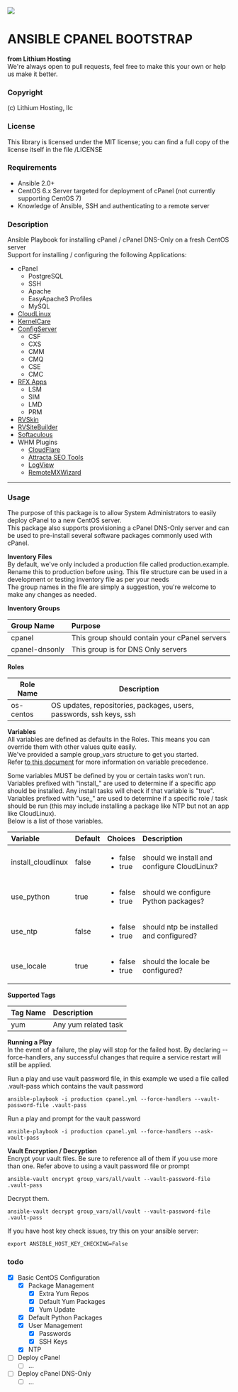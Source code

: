 ![](https://lithiumhosting.com/images/logo_new_black.png)

# ANSIBLE CPANEL BOOTSTRAP
**from Lithium Hosting**  
We're always open to pull requests, feel free to make this your own or help us make it better.

### Copyright
(c) Lithium Hosting, llc

### License
This library is licensed under the MIT license; you can find a full copy of the license itself in the file /LICENSE

### Requirements
- Ansible 2.0+
- CentOS 6.x Server targeted for deployment of cPanel (not currently supporting CentOS 7)
- Knowledge of Ansible, SSH and authenticating to a remote server

### Description
Ansible Playbook for installing cPanel / cPanel DNS-Only on a fresh CentOS server  
Support for installing / configuring the following Applications:  
* cPanel
  * PostgreSQL
  * SSH
  * Apache
  * EasyApache3 Profiles
  * MySQL
* [CloudLinux](http://cloudlinux.com)
* [KernelCare](http://kernelcare.com)
* [ConfigServer](http://configserver.com)
  * CSF
  * CXS
  * CMM
  * CMQ
  * CSE
  * CMC
* [RFX Apps](http://www.rfxn.com/)
  * LSM
  * SIM
  * LMD
  * PRM
* [RVSkin](http://rvskin.com)
* [RVSiteBuilder](http://rvsitebuilder.com)
* [Softaculous](http://softaculous.com)
* WHM Plugins
  * [CloudFlare](https://www.cloudflare.com)
  * [Attracta SEO Tools](https://www.attracta.com)
  * [LogView](http://log-view.com)
  * [RemoteMXWizard](http://www.gk-root.com/GK-Apps/Remote-MX-Wizard)

* * *

### Usage

The purpose of this package is to allow System Administrators to easily deploy cPanel to a new CentOS server.  
This package also supports provisioning a cPanel DNS-Only server and can be used to pre-install several software packages commonly used with cPanel.  

**Inventory Files**  
By default, we've only included a production file called production.example.  Rename this to production before using.  This file structure can be used in a development or testing inventory file as per your needs  
The group names in the file are simply a suggestion, you're welcome to make any changes as needed.

**Inventory Groups**  

Group Name | Purpose
:------------- | :-------------
cpanel | This group should contain your cPanel servers
cpanel-dnsonly | This group is for DNS Only servers

**Roles**  

Role Name | Description
------------- | -------------
os-centos | OS updates, repositories, packages, users, passwords, ssh keys, ssh

**Variables**  
All variables are defined as defaults in the Roles. This means you can override them with other values quite easily.  
We've provided a sample group_vars structure to get you started.  
Refer [to this document](http://http://docs.ansible.com/ansible/playbooks_variables.html#variable-precedence-where-should-i-put-a-variable) for more information on variable precedence.

Some variables MUST be defined by you or certain tasks won't run.  Variables prefixed with "install_" are used to determine if a specific app should be installed.  Any install tasks will check if that variable is "true".  Variables prefixed with "use_" are used to determine if a specific role / task should be run (this may include installing a package like NTP but not an app like CloudLinux).  
Below is a list of those variables.  

Variable | Default | Choices | Description
:------------- | :------------- | :------------- | :-------------
install_cloudlinux | false | <ul><li>false</li><li>true</li></ul>  | should we install and configure CloudLinux?
use_python | true | <ul><li>false</li><li>true</li></ul> | should we configure Python packages?
use_ntp | false | <ul><li>false</li><li>true</li></ul>  | should ntp be installed and configured?
use_locale | true | <ul><li>false</li><li>true</li></ul>  | should the locale be configured?

**Supported Tags**  

Tag Name | Description
:------------- | :-------------
yum | Any yum related task

**Running a Play**  
In the event of a failure, the play will stop for the failed host.  By declaring --force-handlers, any successful changes that require a service restart will still be applied.  

Run a play and use vault password file, in this example we used a file called .vault-pass which contains the vault password
```
ansible-playbook -i production cpanel.yml --force-handlers --vault-password-file .vault-pass
```
Run a play and prompt for the vault password
```
ansible-playbook -i production cpanel.yml --force-handlers --ask-vault-pass
```

**Vault Encryption / Decryption**  
Encrypt your vault files.  Be sure to reference all of them if you use more than one. Refer above to using a vault password file or prompt
```
ansible-vault encrypt group_vars/all/vault --vault-password-file .vault-pass
```
Decrypt them.
```
ansible-vault decrypt group_vars/all/vault --vault-password-file .vault-pass
```
If you have host key check issues, try this on your ansible server:  
```
export ANSIBLE_HOST_KEY_CHECKING=False
```



### todo
- [x] Basic CentOS Configuration
  - [x] Package Management
    - [x] Extra Yum Repos
    - [x] Default Yum Packages
    - [x] Yum Update
  - [x] Default Python Packages
  - [x] User Management
    - [x] Passwords
    - [x] SSH Keys
  - [x] NTP
- [ ] Deploy cPanel
  - [ ] ...
- [ ] Deploy cPanel DNS-Only
  - [ ] ...

